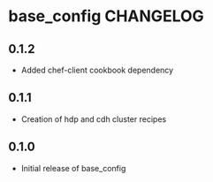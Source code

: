 # base_config CHANGELOG
## 0.1.2
- Added chef-client cookbook dependency

## 0.1.1
- Creation of hdp and cdh cluster recipes

## 0.1.0
- Initial release of base_config
